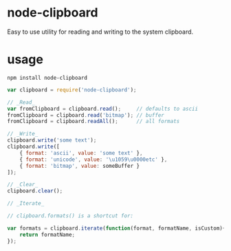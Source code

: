 # node-clipboard

Easy to use utility for reading and writing to the system clipboard.

# usage

```
npm install node-clipboard
```

```javascript
var clipboard = require('node-clipboard');

// _Read_
var fromClipboard = clipboard.read();     // defaults to ascii
fromClipboard = clipboard.read('bitmap'); // buffer
fromClipboard = clipboard.readAll();      // all formats

// _Write_
clipboard.write('some text');
clipboard.write([
	{ format: 'ascii', value: 'some text' },
	{ format: 'unicode', value: '\u1059\u0000etc' },
	{ format: 'bitmap', value: someBuffer }
]);

// _Clear_
clipboard.clear();

// _Iterate_

// clipboard.formats() is a shortcut for:

var formats = clipboard.iterate(function(format, formatName, isCustom){
	return formatName;
});
```

